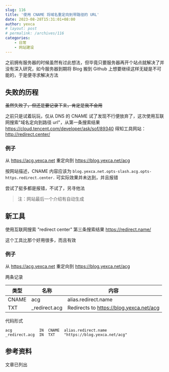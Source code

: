 ```yaml
---
slug: 116
title: '使用 CNAME 将域名重定向到带路径的 URL'
date: 2023-08-28T15:31:01+08:00
author: yexca
# layout: post
# permalink: /archives/116
categories:
    - 日常
    - 网站建设
---
```


之前拥有服务器的时候虽然有过此想法，但毕竟只要服务器再开个站点就解决了并没有深入研究，如今服务器到期将 Blog 搬到 Github 上想要继续这样无疑是不可能的，于是便寻求解决方法

## 失败的历程

~~虽然失败了，但还是要记录下来，肯定是我不会用~~

之前只是试着玩玩，仅从 DNS 的 CNAME 试了发现不行便放弃了，这次使用互联网搜索"域名定向到路径 url"，从第一条搜索结果 <https://cloud.tencent.com/developer/ask/sof/89340> 得知工具网站：<http://redirect.center/>

### 例子

从 <https://acg.yexca.net> 重定向到 <https://blog.yexca.net/acg>

按网站描述，CNAME 内容应该为 `blog.yexca.net.opts-slash.acg.opts-https.redirect.center.` 可实际效果并未达到，并且报错

尝试了挺多都是报错，不试了，另寻他法

> 注：网站最后一个介绍有自动生成

## 新工具

使用互联网搜索 "redirect center" 第三条搜索结果 <https://redirect.name/>

这个工具比那个好用很多，而且有效

### 例子

从 <https://acg.yexca.net> 重定向到 <https://blog.yexca.net/acg>

两条记录

| 类型  | 名称          | 内容                                    |
| ----- | ------------- | --------------------------------------- |
| CNAME | acg           | alias.redirect.name                     |
| TXT   | _redirect.acg | Redirects to https://blog.yexca.net/acg |

代码形式

```
acg            IN  CNAME  alias.redirect.name
_redirect.acg  IN  TXT    "https://blog.yexca.net/acg"
```

## 参考资料

文章已列出

